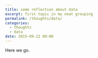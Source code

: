 ```yaml
---
title: some reflection about data
excerpt: first topic in my neat grouping
permalink: /thoughts/data/
categories:
  - thoughts
  - data
date: 2015-09-22 00:00
---
```


Here we go.
